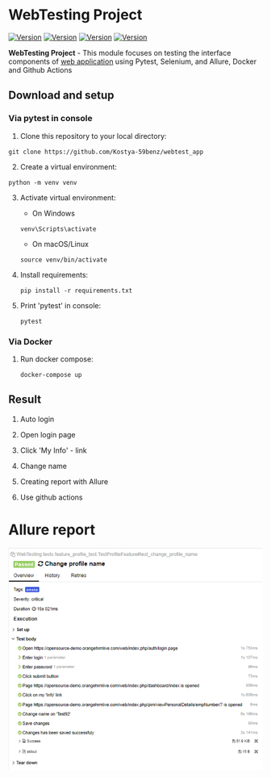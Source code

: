 # WebTesting Project


[![Version](https://img.shields.io/badge/pytest-7.3.2-blue?logo=pytest)](https://pypi.org/project/pytest/7.3.2)
[![Version](https://img.shields.io/badge/selenium-4.6.0-43B02A?logo=selenium)](https://pypi.org/project/selenium/4.6.0/)
[![Version](https://img.shields.io/badge/allure-2.13.5-orange?logo=orange)](https://pypi.org/project/allure-pytest/) [![Version](https://img.shields.io/badge/docker-2.13.5-blue?logo=docker)](https://docs.docker.com/desktop/install/windows-install/)



**WebTesting Project** - This module focuses on testing the interface components of [web application](https://opensource-demo.orangehrmlive.com/web/index.php) using Pytest, Selenium, and Allure, Docker and Github Actions

## Download and setup

### Via pytest in console

1. Clone this repository to your local directory:
```
git clone https://github.com/Kostya-59benz/webtest_app
```

2. Create a virtual environment:
```
python -m venv venv
```
3. Activate virtual environment:
    
    * On Windows 
    ```
    venv\Scripts\activate
    ```
    * On macOS/Linux
    ```
    source venv/bin/activate
    ```

4. Install requirements:
    ```
    pip install -r requirements.txt
    ```
5. Print 'pytest' in console: 
    ```
    pytest
    ```

### Via Docker

1. Run docker compose:
    ```
    docker-compose up
    ```

## Result

1. Auto login

2. Open login page

3. Click 'My Info' - link

4. Change name

5. Creating report with Allure
   
6. Use github actions
   

# Allure report


![](images/image.png)



